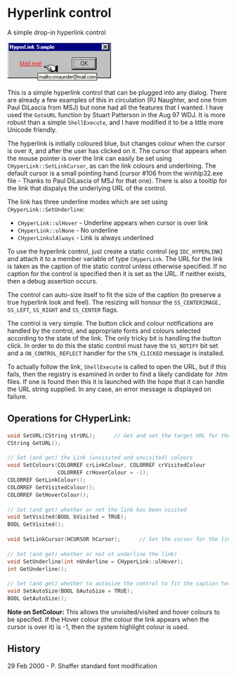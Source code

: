 # Hyperlink control

A simple drop-in hyperlink control




![CHyperLink example image](https://raw.githubusercontent.com/ChrisMaunder/hyperlink/master/docs/assets/hyperlink.gif)

<!-- Article Starts -->

This is a simple hyperlink control that can be plugged into any dialog. There are already 
a few examples of this in circulation (PJ Naughter, and one from Paul DiLascia from MSJ) 
but none had all the features that I wanted. I have used the `GotoURL` function by Stuart 
Patterson in the Aug 97 WDJ. It is more robust than a simple `ShellExecute`, and I have 
modified it to be a little more Unicode friendly.

The hyperlink is initially coloured blue, but changes colour when the cursor
is over it, and after the user has clicked on it. The cursor that appears when 
the mouse pointer is over the link can easily be set using `CHyperLink::SetLinkCursor`, 
as can the link colours and underlining. The default cursor is a small pointing 
hand (cursor #106 from the winhlp32.exe file - Thanks to Paul DiLascia of MSJ for 
that one). There is also a tooltip for the link that dispalys the underlying URL 
of the control.

The link has three underline modes which are set using `CHyperLink::SetUnderline`:

- `CHyperLink::ulHover` - Underline appears when cursor is over link
- `CHyperLink::ulNone` - No underline
- `CHyperLinkulAlways` - Link is always underlined

To use the hyperlink control, just create a static control (eg `IDC_HYPERLINK`)
and attach it to a member variable of type `CHyperLink`. The URL for the link is
taken as the caption of the static control unless otherwise specified. If no
caption for the control is specified then it is set as the URL. If neither exists,
then a debug assertion occurs.

The control can auto-size itself to fit the size of the caption (to preserve
a true hyperlink look and feel). The resizing will honour the `SS_CENTERIMAGE,
SS_LEFT`, `SS_RIGHT` and `SS_CENTER` flags.

The control is very simple. The button click and colour notifications are
handled by the control, and appropriate fonts and colours selected according
to the state of the link. The only tricky bit is handling the button click.
In order to do this the static control must have the `SS_NOTIFY` bit set and 
a `ON_CONTROL_REFLECT` handler for the `STN_CLICKED` message is installed.

To actually follow the link, `ShellExecute` is called to open the URL,
but if this fails, then the registry is examined in order to find a likely
candidate for .htm files. If one is found then this it is launched with the
hope that it can handle the URL string supplied. In any case, an error message
is displayed on failure.

## Operations for CHyperLink:

```cpp
void SetURL(CString strURL);      // Get and set the target URL for the link
CString GetURL();                 

// Set (and get) the Link (unvisited and unvisited) colours      
void SetColours(COLORREF crLinkColour, COLORREF crVisitedColour
                COLORREF crHoverColour = -1);                      
COLORREF GetLinkColour();      
COLORREF GetVisitedColour();      
COLORREF GetHoverColour();      

// Set (and get) whether or not the link has been visited      
void SetVisited(BOOL bVisited = TRUE);      
BOOL GetVisited();      

void SetLinkCursor(HCURSOR hCursor);      // Set the cursor for the link      

// Set (and get) whether or not ot underline the link)      
void SetUnderline(int nUnderline = CHyperLink::ulHover);      
int GetUnderline();

// Set (and get) whether to autosize the control to fit the caption text      
void SetAutoSize(BOOL bAutoSize = TRUE);      
BOOL GetAutoSize();
```

**Note on SetColour:** This allows 
the unvisited/visited and hover colours to be specifed. If the Hover colour (the 
colour the link appears when the cursor is over it) is -1, then the system 
highlight colour is used.

## History

29 Feb 2000 - P. Shaffer standard font modification
